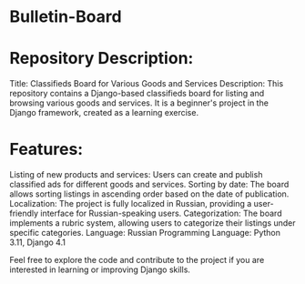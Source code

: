 # Bulletin-Board
# Repository Description:

Title: Classifieds Board for Various Goods and Services
Description: This repository contains a Django-based classifieds board for listing and browsing various goods and services. It is a beginner's project in the Django framework, created as a learning exercise.

# Features:

Listing of new products and services: Users can create and publish classified ads for different goods and services.
Sorting by date: The board allows sorting listings in ascending order based on the date of publication.
Localization: The project is fully localized in Russian, providing a user-friendly interface for Russian-speaking users.
Categorization: The board implements a rubric system, allowing users to categorize their listings under specific categories.
Language: Russian
Programming Language: Python 3.11, Django 4.1

Feel free to explore the code and contribute to the project if you are interested in learning or improving Django skills.
